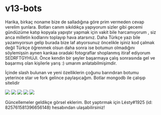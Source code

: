 # v13-bots

Harika, birkaç noname bize de salladığına göre prim vermeden cevap verelim şunlara. Botları canım sıkıldıkça yapıyorum sizler gibi gecemi gündüzüme katıp kopyala yapıştır yapmak için vakit bile harcamıyorum , siz anca milletin kodlarını toplayıp hava atarsınız. Daha Türkçe yazı bile yazamıyorsun gelip burada bize laf atıyorsunuz öncelikle işiniz kod çalmak değil Türkçe öğrenmek olsun daha sonra ise botumun olmadığını söylemişsin aynen kankaa oradaki fotograflar shoplanmış itiraf ediyorum SEDRFTGYHUJI. Önce kendin bir şeyler başarmaya çalış sonrasında gel ve başarmış olan kişilerle yarış :) umarım anlatabilmişimdir.

İçinde slash bulunan ve yeni özelliklerin çoğunu barındıran botumu yeterince star ve fork gelince paylaşıcağım. Botlar mongodb ile çalışıp sitelidir

<img src="https://cdn.discordapp.com/attachments/913830657422135386/999239067038388244/unknown.png">
<img src="https://cdn.discordapp.com/attachments/913830657422135386/999239257333968946/unknown.png">
<img src="https://cdn.discordapp.com/attachments/913830657422135386/999239396882653296/unknown.png">
<img src="https://cdn.discordapp.com/attachments/913830657422135386/999239154451873792/unknown.png">
<img src="https://cdn.discordapp.com/attachments/964955034892783646/1001069045375828038/unknown.png">

Güncellemeler geldikçe görsel eklerim. Bot yaptırmak için Lésty#1925 (id: 825761581396656148) hesabından ulaşabilirsiniz!
